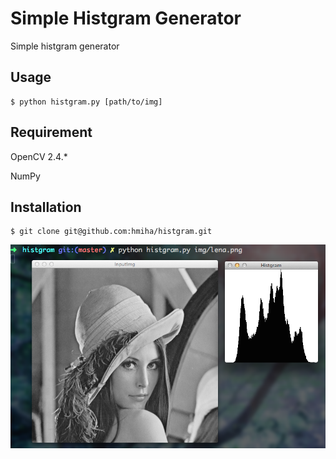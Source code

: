 Simple Histgram Generator
=========

Simple histgram generator
## Usage

    $ python histgram.py [path/to/img]

## Requirement
OpenCV 2.4.*

NumPy

## Installation

    $ git clone git@github.com:hmiha/histgram.git
    
![image](img/workimg.png)

